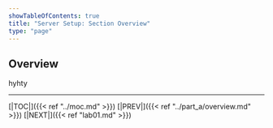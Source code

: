 ```yaml
---
showTableOfContents: true
title: "Server Setup: Section Overview"
type: "page"
---
```


## Overview

hyhty
___
[|TOC|]({{< ref "../moc.md" >}})
[|PREV|]({{< ref "../part_a/overview.md" >}})
[|NEXT|]({{< ref "lab01.md" >}})